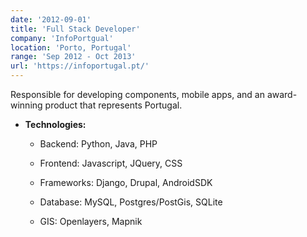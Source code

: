 ```yaml
---
date: '2012-09-01'
title: 'Full Stack Developer'
company: 'InfoPortgual'
location: 'Porto, Portugal'
range: 'Sep 2012 - Oct 2013'
url: 'https://infoportugal.pt/'
---
```


<p class="range">Responsible for developing components, mobile apps, and an award-winning
product that represents Portugal.</p>

- **Technologies:**

  - <p class="range">Backend: Python, Java, PHP</p>
  - <p class="range">Frontend: Javascript, JQuery, CSS</p>
  - <p class="range">Frameworks: Django, Drupal, AndroidSDK</p>
  - <p class="range">Database: MySQL, Postgres/PostGis, SQLite</p>
  - <p class="range">GIS: Openlayers, Mapnik</p>
